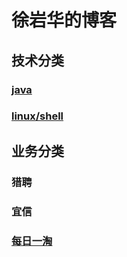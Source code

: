 # 徐岩华的博客
## 技术分类
### [java](/java/index.md)
### [linux/shell](/linux/shell/macautossh.md)

## 业务分类
### 猎聘
### 宜信
### [每日一淘](company/mryt/index.md)